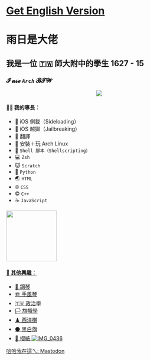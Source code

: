 # [Get English Version](https://github.com/olivertzeng/olivertzeng/blob/main/README.md)
# 雨日是大佬
## 我是一位 🇹🇼 師大附中的學生 1627 - 15
### **𝓘 𝓾𝓼𝓮 *`Arch`* 𝓑𝓣𝓦**

<p align="center">
  <a href="https://skillicons.dev">
    <img src="https://skillicons.dev/icons?i=git,py,bash,linux,md,vim,cpp,html,js,css,discord,instagram,twitter,github,stackoverflow,wordpress" />
  </a>
</p>

#### 🤹‍♂️ 我的專長：
* 📲 iOS 側載（Sideloading）
* 📱 iOS 越獄（Jailbreaking）
* 🔄 翻譯
* 🐧 安裝＋玩 Arch Linux
* 🐚 `Shell 腳本（Shellscripting）`
* 💻 `Zsh`
* 🐱 `Scratch`
* 🐍 `Python`
* 🌏 `HTML`
* 🌐 `CSS`
* ©️ `C++`
* ☕️ `JavaScript`

<a href="https://github.com/olivertzeng">
  <img height="137px" src="https://github-readme-stats.vercel.app/api?username=olivertzeng&theme=gruvbox" />

#### 🔬 其他興趣：
* 🎹 鋼琴
* 🪗 手風琴
* 🇹🇼 政治學
* 🏳️ 旗幟學
* ♟️ 西洋棋
* ⚫️ 黑白旗
* 📄 摺紙
![IMG_0436](https://github.com/olivertzeng/olivertzeng/assets/86348833/8e1cc5be-b94b-48ec-bcb0-a3dad2e6b9d9)


哈哈我在這ㄟ:
<a rel="me" href="https://mastodon.social/@olivertzeng">Mastodon</a>

